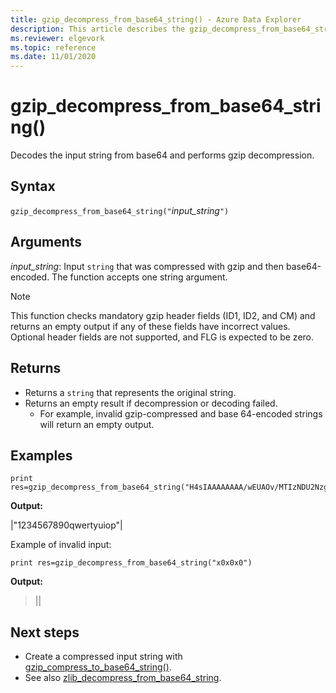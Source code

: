 ```yaml
---
title: gzip_decompress_from_base64_string() - Azure Data Explorer 
description: This article describes the gzip_decompress_from_base64_string() command in Azure Data Explorer.
ms.reviewer: elgevork
ms.topic: reference
ms.date: 11/01/2020
---
```

# gzip_decompress_from_base64_string()

Decodes the input string from base64 and performs gzip decompression.

## Syntax

`gzip_decompress_from_base64_string("`*input_string*`")`

## Arguments

*input_string*: Input `string` that was compressed with gzip and then base64-encoded. The function accepts one string argument.

> [!NOTE]
> This function checks mandatory gzip header fields (ID1, ID2, and CM) and returns an empty output if any of these fields have incorrect values.
> Optional header fields are not supported, and FLG is expected to be zero.


## Returns

* Returns a `string` that represents the original string. 
* Returns an empty result if decompression or decoding failed. 
    * For example, invalid gzip-compressed and base 64-encoded strings will return an empty output.

## Examples

```kusto
print res=gzip_decompress_from_base64_string("H4sIAAAAAAAA/wEUAOv/MTIzNDU2Nzg5MHF3ZXJ0eXVpb3A6m7f2FAAAAA==")
```

**Output:**

|"1234567890qwertyuiop"|

Example of invalid input:

```kusto
print res=gzip_decompress_from_base64_string("x0x0x0")
```

**Output:**
>||

## Next steps

* Create a compressed input string with [gzip_compress_to_base64_string()](gzip-base64-compress.md).
* See also [zlib_decompress_from_base64_string](zlib-base64-decompress.md).
